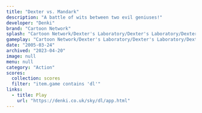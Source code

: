 ```yaml
---
title: "Dexter vs. Mandark"
description: "A battle of wits between two evil geniuses!"
developer: "Denki"
brand: "Cartoon Network"
splash: "Cartoon Network/Dexter's Laboratory/Dexter's Laboratory/DextersLabSplash.jpg"
gameplay: "Cartoon Network/Dexter's Laboratory/Dexter's Laboratory/DextersLabPlay08.jpg"
date: "2005-03-24"
archived: "2023-04-20"
image: null
menu: null
category: "Action"
scores:
  collection: scores
  filter: "item.game contains 'dl'"
links:
  - title: Play
    url: "https://denki.co.uk/sky/dl/app.html"
---
```

